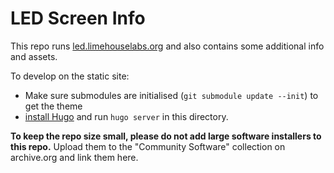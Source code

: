# LED Screen Info

This repo runs [led.limehouselabs.org](https://led.limehouselabs.org) and also contains some additional info and assets.

To develop on the static site:
- Make sure submodules are initialised (`git submodule update --init`) to get the theme
- [install Hugo](https://gohugo.io/installation/) and run `hugo server` in this directory.


**To keep the repo size small, please do not add large software installers to this repo.** Upload them to the "Community Software" collection on archive.org and link them here.